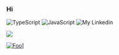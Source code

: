 ### Hi
<!-- 
![YOUR github stats](https://github-readme-stats.vercel.app/api?username=LucasMartinsUthi)
![Top Langs](https://github-readme-stats.vercel.app/api/top-langs/?username=LucasMartinsUthi&hide=TeX&layout=compact) -->

![TypeScript](https://img.shields.io/badge/TypeScript-007ACC?style=for-the-badge&logo=typescript&logoColor=white)
![JavaScript](https://img.shields.io/badge/JavaScript-323330?style=for-the-badge&logo=javascript&logoColor=F7DF1E)
![My Linkedin](https://img.shields.io/badge/LinkedIn-0077B5?style=for-the-badge&logo=linkedin&logoColor=white)

[<img src="https://img.shields.io/badge/LinkedIn-0077B5?style=for-the-badge&logo=linkedin&logoColor=white">](http://google.com.au/)

[![Foo](https://img.shields.io/badge/LinkedIn-0077B5?style=for-the-badge&logo=linkedin&logoColor=white)](http://google.com.au/)]


